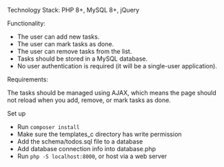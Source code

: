 Technology Stack: PHP 8+, MySQL 8+, jQuery

Functionality:

- The user can add new tasks.
- The user can mark tasks as done.
- The user can remove tasks from the list.
- Tasks should be stored in a MySQL database.
- No user authentication is required (it will be a single-user application).

Requirements:

The tasks should be managed using AJAX, which means the page should not reload when you add, remove, or mark tasks as done.

Set up

- Run `composer install`
- Make sure the templates_c directory has write permission
- Add the schema/todos.sql file to a database
- Add database connection info into database.php
- Run `php -S localhost:8000`, or host via a web server

